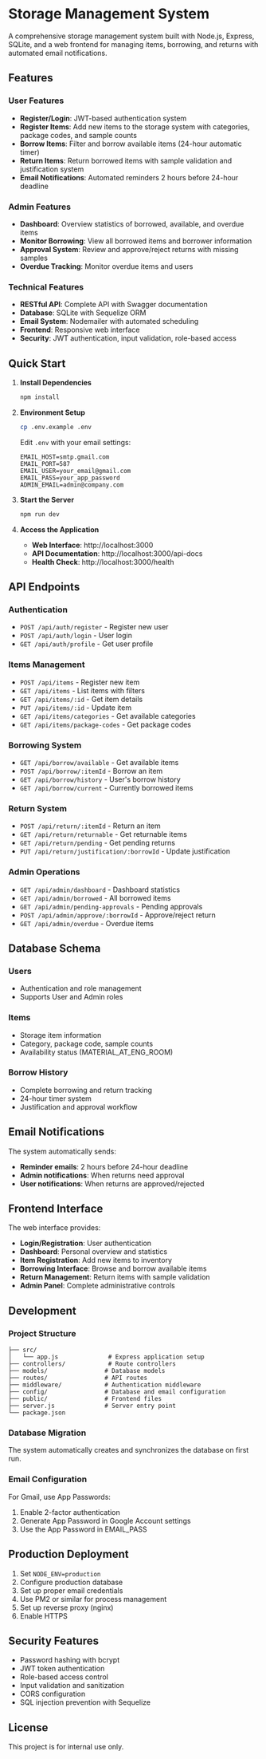 # Storage Management System

A comprehensive storage management system built with Node.js, Express, SQLite, and a web frontend for managing items, borrowing, and returns with automated email notifications.

## Features

### User Features
- **Register/Login**: JWT-based authentication system
- **Register Items**: Add new items to the storage system with categories, package codes, and sample counts
- **Borrow Items**: Filter and borrow available items (24-hour automatic timer)
- **Return Items**: Return borrowed items with sample validation and justification system
- **Email Notifications**: Automated reminders 2 hours before 24-hour deadline

### Admin Features  
- **Dashboard**: Overview statistics of borrowed, available, and overdue items
- **Monitor Borrowing**: View all borrowed items and borrower information
- **Approval System**: Review and approve/reject returns with missing samples
- **Overdue Tracking**: Monitor overdue items and users

### Technical Features
- **RESTful API**: Complete API with Swagger documentation
- **Database**: SQLite with Sequelize ORM
- **Email System**: Nodemailer with automated scheduling
- **Frontend**: Responsive web interface
- **Security**: JWT authentication, input validation, role-based access

## Quick Start

1. **Install Dependencies**
   ```bash
   npm install
   ```

2. **Environment Setup**
   ```bash
   cp .env.example .env
   ```
   
   Edit `.env` with your email settings:
   ```
   EMAIL_HOST=smtp.gmail.com
   EMAIL_PORT=587
   EMAIL_USER=your_email@gmail.com
   EMAIL_PASS=your_app_password
   ADMIN_EMAIL=admin@company.com
   ```

3. **Start the Server**
   ```bash
   npm run dev
   ```

4. **Access the Application**
   - **Web Interface**: http://localhost:3000
   - **API Documentation**: http://localhost:3000/api-docs
   - **Health Check**: http://localhost:3000/health

## API Endpoints

### Authentication
- `POST /api/auth/register` - Register new user
- `POST /api/auth/login` - User login  
- `GET /api/auth/profile` - Get user profile

### Items Management
- `POST /api/items` - Register new item
- `GET /api/items` - List items with filters
- `GET /api/items/:id` - Get item details
- `PUT /api/items/:id` - Update item
- `GET /api/items/categories` - Get available categories
- `GET /api/items/package-codes` - Get package codes

### Borrowing System
- `GET /api/borrow/available` - Get available items
- `POST /api/borrow/:itemId` - Borrow an item
- `GET /api/borrow/history` - User's borrow history
- `GET /api/borrow/current` - Currently borrowed items

### Return System
- `POST /api/return/:itemId` - Return an item
- `GET /api/return/returnable` - Get returnable items
- `GET /api/return/pending` - Get pending returns
- `PUT /api/return/justification/:borrowId` - Update justification

### Admin Operations
- `GET /api/admin/dashboard` - Dashboard statistics
- `GET /api/admin/borrowed` - All borrowed items
- `GET /api/admin/pending-approvals` - Pending approvals
- `POST /api/admin/approve/:borrowId` - Approve/reject return
- `GET /api/admin/overdue` - Overdue items

## Database Schema

### Users
- Authentication and role management
- Supports User and Admin roles

### Items  
- Storage item information
- Category, package code, sample counts
- Availability status (MATERIAL_AT_ENG_ROOM)

### Borrow History
- Complete borrowing and return tracking
- 24-hour timer system
- Justification and approval workflow

## Email Notifications

The system automatically sends:
- **Reminder emails**: 2 hours before 24-hour deadline
- **Admin notifications**: When returns need approval
- **User notifications**: When returns are approved/rejected

## Frontend Interface

The web interface provides:
- **Login/Registration**: User authentication
- **Dashboard**: Personal overview and statistics  
- **Item Registration**: Add new items to inventory
- **Borrowing Interface**: Browse and borrow available items
- **Return Management**: Return items with sample validation
- **Admin Panel**: Complete administrative controls

## Development

### Project Structure
```
├── src/
│   └── app.js              # Express application setup
├── controllers/            # Route controllers
├── models/                # Database models  
├── routes/                # API routes
├── middleware/            # Authentication middleware
├── config/                # Database and email configuration
├── public/                # Frontend files
├── server.js              # Server entry point
└── package.json
```

### Database Migration
The system automatically creates and synchronizes the database on first run.

### Email Configuration
For Gmail, use App Passwords:
1. Enable 2-factor authentication
2. Generate App Password in Google Account settings
3. Use the App Password in EMAIL_PASS

## Production Deployment

1. Set `NODE_ENV=production`
2. Configure production database
3. Set up proper email credentials
4. Use PM2 or similar for process management
5. Set up reverse proxy (nginx)
6. Enable HTTPS

## Security Features

- Password hashing with bcrypt
- JWT token authentication
- Role-based access control
- Input validation and sanitization
- CORS configuration
- SQL injection prevention with Sequelize

## License

This project is for internal use only.